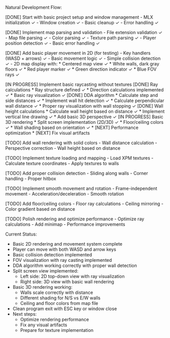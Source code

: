 Natural Development Flow:

[DONE] Start with basic project setup and window management
    - MLX initialization ✓
    - Window creation ✓
    - Basic cleanup ✓
    - Error handling ✓

[DONE] Implement map parsing and validation
    - File extension validation ✓
    - Map file parsing ✓
    - Color parsing ✓
    - Texture path parsing ✓
    - Player position detection ✓
    - Basic error handling ✓

[DONE] Add basic player movement in 2D (for testing)
    - Key handlers (WASD + arrows) ✓
    - Basic movement logic ✓
    - Simple collision detection ✓
    - 2D map display with:
        * Centered map view ✓
        * White walls, dark gray floors ✓
        * Red player marker ✓
        * Green direction indicator ✓
        * Blue FOV rays ✓

[IN PROGRESS] Implement basic raycasting without textures
    [DONE] Ray calculations
        * Ray structure defined ✓
        * Direction calculations implemented ✓
        * Basic ray visualization ✓
    [DONE] DDA algorithm
        * Calculate step and side distances ✓
        * Implement wall hit detection ✓
        * Calculate perpendicular wall distance ✓
        * Proper ray visualization with wall stopping ✓
    [DONE] Wall height calculations
        * Calculate wall height based on distance ✓
        * Implement vertical line drawing ✓
        * Add basic 3D perspective ✓
    [IN PROGRESS] Basic 3D rendering
        * Split screen implementation (2D/3D) ✓
        * Floor/ceiling colors ✓
        * Wall shading based on orientation ✓
        * [NEXT] Performance optimization
        * [NEXT] Fix visual artifacts

[TODO] Add wall rendering with solid colors
    - Wall distance calculation
    - Perspective correction
    - Wall height based on distance

[TODO] Implement texture loading and mapping
    - Load XPM textures
    - Calculate texture coordinates
    - Apply textures to walls

[TODO] Add proper collision detection
    - Sliding along walls
    - Corner handling
    - Proper hitbox

[TODO] Implement smooth movement and rotation
    - Frame-independent movement
    - Acceleration/deceleration
    - Smooth rotation

[TODO] Add floor/ceiling colors
    - Floor ray calculations
    - Ceiling mirroring
    - Color gradient based on distance

[TODO] Polish rendering and optimize performance
    - Optimize ray calculations
    - Add minimap
    - Performance improvements

Current Status:
- Basic 2D rendering and movement system complete
- Player can move with both WASD and arrow keys
- Basic collision detection implemented
- FOV visualization with ray casting implemented
- DDA algorithm working correctly with proper wall detection
- Split screen view implemented:
    * Left side: 2D top-down view with ray visualization
    * Right side: 3D view with basic wall rendering
- Basic 3D rendering working:
    * Walls scale correctly with distance
    * Different shading for N/S vs E/W walls
    * Ceiling and floor colors from map file
- Clean program exit with ESC key or window close
- Next steps: 
    * Optimize rendering performance
    * Fix any visual artifacts
    * Prepare for texture implementation

